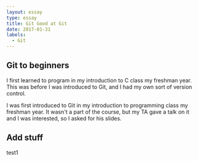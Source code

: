```yaml
---
layout: essay
type: essay
title: Git Good at Git
date: 2017-01-31
labels:
  - Git
---
```


## Git to beginners
I first learned to program in my introduction to C class my freshman year. This was before I was introduced to Git, and I had my own sort of version control.

I was first introduced to Git in my introduction to programming class my freshman year. It wasn't a part of the course, but my TA gave a talk on it and I was interested, so I asked for his slides.

## Add stuff
test1